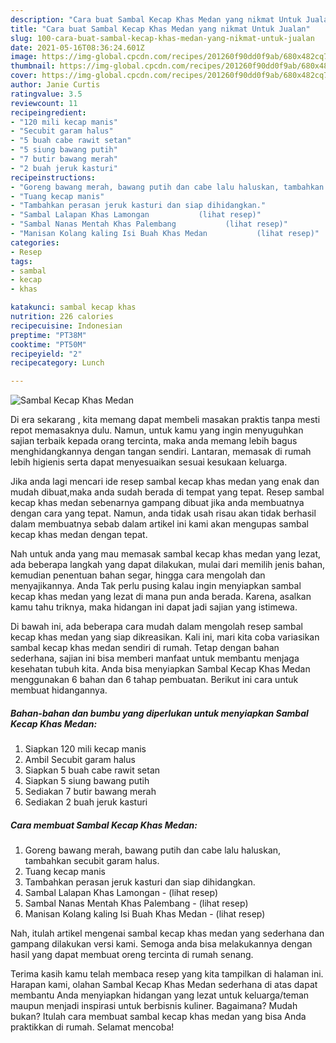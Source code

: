 ```yaml
---
description: "Cara buat Sambal Kecap Khas Medan yang nikmat Untuk Jualan"
title: "Cara buat Sambal Kecap Khas Medan yang nikmat Untuk Jualan"
slug: 100-cara-buat-sambal-kecap-khas-medan-yang-nikmat-untuk-jualan
date: 2021-05-16T08:36:24.601Z
image: https://img-global.cpcdn.com/recipes/201260f90dd0f9ab/680x482cq70/sambal-kecap-khas-medan-foto-resep-utama.jpg
thumbnail: https://img-global.cpcdn.com/recipes/201260f90dd0f9ab/680x482cq70/sambal-kecap-khas-medan-foto-resep-utama.jpg
cover: https://img-global.cpcdn.com/recipes/201260f90dd0f9ab/680x482cq70/sambal-kecap-khas-medan-foto-resep-utama.jpg
author: Janie Curtis
ratingvalue: 3.5
reviewcount: 11
recipeingredient:
- "120 mili kecap manis"
- "Secubit garam halus"
- "5 buah cabe rawit setan"
- "5 siung bawang putih"
- "7 butir bawang merah"
- "2 buah jeruk kasturi"
recipeinstructions:
- "Goreng bawang merah, bawang putih dan cabe lalu haluskan, tambahkan secubit garam halus."
- "Tuang kecap manis"
- "Tambahkan perasan jeruk kasturi dan siap dihidangkan."
- "Sambal Lalapan Khas Lamongan           (lihat resep)"
- "Sambal Nanas Mentah Khas Palembang           (lihat resep)"
- "Manisan Kolang kaling Isi Buah Khas Medan           (lihat resep)"
categories:
- Resep
tags:
- sambal
- kecap
- khas

katakunci: sambal kecap khas 
nutrition: 226 calories
recipecuisine: Indonesian
preptime: "PT38M"
cooktime: "PT50M"
recipeyield: "2"
recipecategory: Lunch

---
```



![Sambal Kecap Khas Medan](https://img-global.cpcdn.com/recipes/201260f90dd0f9ab/680x482cq70/sambal-kecap-khas-medan-foto-resep-utama.jpg)

Di era  sekarang , kita memang dapat membeli masakan praktis tanpa mesti repot memasaknya dulu. Namun, untuk kamu yang ingin menyuguhkan sajian terbaik kepada orang tercinta, maka anda memang lebih bagus menghidangkannya dengan tangan sendiri. Lantaran, memasak di rumah lebih higienis serta dapat menyesuaikan sesuai kesukaan keluarga.

Jika anda lagi mencari ide resep sambal kecap khas medan yang enak dan mudah dibuat,maka anda sudah berada di tempat yang tepat. Resep sambal kecap khas medan  sebenarnya gampang dibuat jika anda membuatnya dengan cara yang tepat. Namun, anda tidak usah risau akan tidak berhasil dalam membuatnya 
sebab dalam artikel ini kami akan mengupas sambal kecap khas medan dengan tepat.  



Nah untuk anda yang mau memasak sambal kecap khas medan yang lezat, ada beberapa langkah yang dapat dilakukan, mulai dari memilih jenis bahan, kemudian penentuan bahan segar, hingga cara mengolah dan menyajikannya. Anda Tak perlu pusing kalau ingin menyiapkan sambal kecap khas medan yang lezat di mana pun anda berada. Karena, asalkan kamu  tahu triknya, maka hidangan ini dapat jadi sajian yang istimewa.

Di bawah ini, ada beberapa cara mudah dalam mengolah resep sambal kecap khas medan yang siap dikreasikan. Kali ini, mari kita coba variasikan sambal kecap khas medan sendiri di rumah. Tetap dengan bahan sederhana, sajian ini bisa memberi manfaat untuk membantu menjaga kesehatan tubuh kita. Anda bisa menyiapkan Sambal Kecap Khas Medan menggunakan 6 bahan dan 6 tahap pembuatan. Berikut ini cara untuk membuat hidangannya.

<!--inarticleads1-->

##### Bahan-bahan dan bumbu yang diperlukan untuk menyiapkan Sambal Kecap Khas Medan:

1. Siapkan 120 mili kecap manis
1. Ambil Secubit garam halus
1. Siapkan 5 buah cabe rawit setan
1. Siapkan 5 siung bawang putih
1. Sediakan 7 butir bawang merah
1. Sediakan 2 buah jeruk kasturi




<!--inarticleads2-->

##### Cara membuat Sambal Kecap Khas Medan:

1. Goreng bawang merah, bawang putih dan cabe lalu haluskan, tambahkan secubit garam halus.
1. Tuang kecap manis
1. Tambahkan perasan jeruk kasturi dan siap dihidangkan.
1. Sambal Lalapan Khas Lamongan -           (lihat resep)
1. Sambal Nanas Mentah Khas Palembang -           (lihat resep)
1. Manisan Kolang kaling Isi Buah Khas Medan -           (lihat resep)




Nah, itulah artikel mengenai  sambal kecap khas medan  yang sederhana dan gampang dilakukan versi kami. Semoga anda bisa melakukannya dengan hasil yang dapat membuat oreng tercinta di rumah senang. 

Terima kasih kamu telah membaca resep yang kita tampilkan di halaman ini. Harapan kami, olahan  Sambal Kecap Khas Medan sederhana di atas dapat membantu Anda menyiapkan hidangan yang lezat untuk keluarga/teman maupun menjadi inspirasi untuk berbisnis kuliner. Bagaimana? Mudah bukan? Itulah cara membuat sambal kecap khas medan yang bisa Anda praktikkan di rumah. Selamat mencoba!

